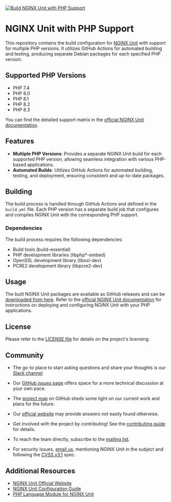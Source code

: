 [![Build NGINX Unit with PHP Support](https://github.com/uhlhosting/Unit-PHP/actions/workflows/build.yml/badge.svg)](https://github.com/uhlhosting/Unit-PHP/actions/workflows/build.yml)
# NGINX Unit with PHP Support

This repository contains the build configuration for [NGINX Unit](https://unit.nginx.org) with support for multiple PHP versions. It utilizes GitHub Actions for automated building and testing, producing separate Debian packages for each specified PHP version.

## Supported PHP Versions

- PHP 7.4
- PHP 8.0
- PHP 8.1
- PHP 8.2
- PHP 8.3

You can find the detailed support matrix in the [official NGINX Unit documentation](https://unit.nginx.org/configuration/#php).

## Features

- **Multiple PHP Versions**: Provides a separate NGINX Unit build for each supported PHP version, allowing seamless integration with various PHP-based applications.
- **Automated Builds**: Utilizes GitHub Actions for automated building, testing, and deployment, ensuring consistent and up-to-date packages.

## Building

The build process is handled through GitHub Actions and defined in the `build.yml` file. Each PHP version has a separate build job that configures and compiles NGINX Unit with the corresponding PHP support.

### Dependencies

The build process requires the following dependencies:

- Build tools (build-essential)
- PHP development libraries (libphp*-embed)
- OpenSSL development library (libssl-dev)
- PCRE2 development library (libpcre2-dev)

## Usage

The built NGINX Unit packages are available as GitHub releases and can be [downloaded from here](https://github.com/uhlhosting/Unit-PHP/releases). Refer to the [official NGINX Unit documentation](https://unit.nginx.org/installation/) for instructions on deploying and configuring NGINX Unit with your PHP applications.

## License

Please refer to the [LICENSE file](LICENSE) for details on the project's licensing.

## Community

- The go-to place to start asking questions and share your thoughts is
  our [Slack channel](https://community.nginx.org/joinslack).

- Our [GitHub issues page](https://github.com/uhlhosting/Unit-PHP/issues) offers
  space for a more technical discussion at your own pace.

- The [project map](https://github.com/orgs/nginx/projects/1) on
  GitHub sheds some light on our current work and plans for the future.

- Our [official website](https://unit.nginx.org/) may provide answers
  not easily found otherwise.

- Get involved with the project by contributing! See the
  [contributing guide](CONTRIBUTING.md) for details.

- To reach the team directly, subscribe to the
  [mailing list](https://mailman.nginx.org/mailman/listinfo/unit).

- For security issues, [email us](security-alert@nginx.org), mentioning
  NGINX Unit in the subject and following the [CVSS
  v3.1](https://www.first.org/cvss/v3.1/specification-document) spec.

## Additional Resources

- [NGINX Unit Official Website](https://unit.nginx.org)
- [NGINX Unit Configuration Guide](https://unit.nginx.org/configuration/)
- [PHP Language Module for NGINX Unit](https://unit.nginx.org/configuration/#php)
